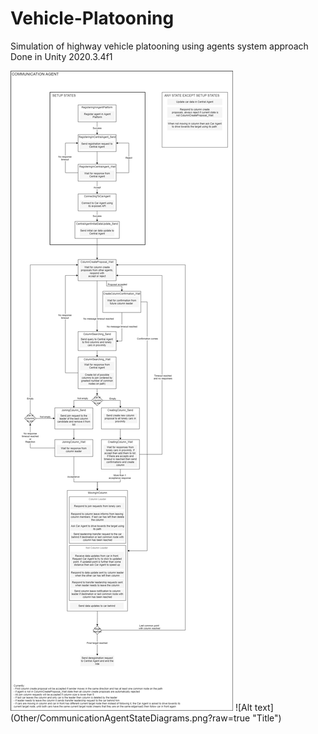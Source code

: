# Vehicle-Platooning
Simulation of highway vehicle platooning using agents system approach  
Done in Unity 2020.3.4f1


<img src="Other/CommunicationAgentStateDiagrams.png">
![Alt text](Other/CommunicationAgentStateDiagrams.png?raw=true "Title")

